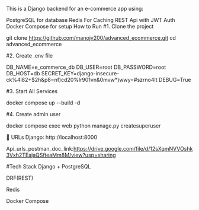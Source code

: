 This is a Django backend for an e-commerce app using:

PostgreSQL for database
Redis For Caching
REST Api with JWT Auth
Docker Compose for setup
How to Run
#1. Clone the project

git clone https://github.com/manojv200/advanced_ecommerce.git
cd advanced_ecommerce

#2. Create .env file

DB_NAME=e_commerce_db
DB_USER=root
DB_PASSWORD=root
DB_HOST=db
SECRET_KEY=django-insecure-ck%4l82+$2h&p8=nf)cd20%lr901vn&0mvw*)wwy=#szrno4lt
DEBUG=True

#3. Start All Services

docker compose up --build -d


#4. Create admin user

docker compose exec web python manage.py createsuperuser

📌 URLs
Django: http://localhost:8000

Api_urls_postman_doc_link:https://drive.google.com/file/d/12sXqmNVVOshk3Vxh2TEajaQSfteaMm8M/view?usp=sharing 

#Tech Stack
Django + PostgreSQL

DRF(REST)

Redis

Docker Compose

